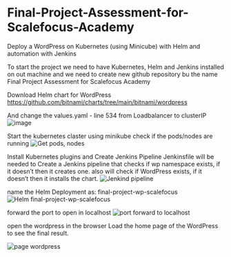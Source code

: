 # Final-Project-Assessment-for-Scalefocus-Academy


Deploy a WordPress on Kubernetes (using Minicube) with Helm and automation with Jenkins

To start the project we need to have Kubernetes, Helm and Jenkins installed on out machine and we need to create new github repository bu the name Final Project Assessment for Scalefocus Academy


Download Helm chart for WordPress
https://github.com/bitnami/charts/tree/main/bitnami/wordpress



And change the values.yaml - line 534 from Loadbalancer to clusterIP
![image](https://github.com/monikakostovska/Final-Project-Assessment-for-Scalefocus-Academy/assets/85322121/d735bd29-30cb-4a47-a8f7-eb093f65b323)



Start the kubernetes claster using minikube 
check if the pods/nodes are running 
![Get pods, nodes ](https://github.com/monikakostovska/Final-Project-Assessment-for-Scalefocus-Academy/assets/85322121/7a07907e-7b12-4fad-aca8-744c5e1a6e20)



Install Kubernetes plugins and Create Jenkins Pipeline
Jenkinsfile will be needed to Create a Jenkins pipeline that checks if wp namespace exists, if it doesn’t then it creates one.
also will check if WordPress exists, if it doesn’t then it installs the chart.
![Jenkind pipeline](https://github.com/monikakostovska/Final-Project-Assessment-for-Scalefocus-Academy/assets/85322121/d028da4b-2791-49aa-8639-0db3e140e03b)




name the Helm Deployment as: final-project-wp-scalefocus
![Helm  final-project-wp-scalefocus ](https://github.com/monikakostovska/Final-Project-Assessment-for-Scalefocus-Academy/assets/85322121/379881cd-f8ac-4249-9682-d9ae55077631)



forward the port to open in localhost
![port forward to localhost](https://github.com/monikakostovska/Final-Project-Assessment-for-Scalefocus-Academy/assets/85322121/0fb9bb48-67f3-4b07-a045-738cd62cbd9c)
 
 
 
 open the wordpress in the browser 
 Load the home page of the WordPress to see the final result. 

 ![page wordpress](https://github.com/monikakostovska/Final-Project-Assessment-for-Scalefocus-Academy/assets/85322121/eb4a9ac8-3ae0-40b6-8bd4-5b844d13752d)
